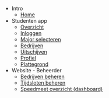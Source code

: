 - Intro
    - [Home](/)
- Studenten app
    - [Overzicht](app.md)
    - [Inloggen](app/inloggen.md)
    - [Major selecteren](app/major-kiezen.md)
    - [Bedrijven](app/bedrijven.md)
    - [Uitschijven](app/student-uitschrijven.md)
    - [Profiel](app/student-profiel.md)
    - [Plattegrond](app/student-map.md)
- Website - Beheerder
    - [Bedrijven beheren](web/bedrijven-beheren.md)
    - [Tijdsloten beheren](web/tijdsloten-beheren.md)
    - [Speedmeet overzicht (dashboard)](/web/speedmeet-dashboard.md)